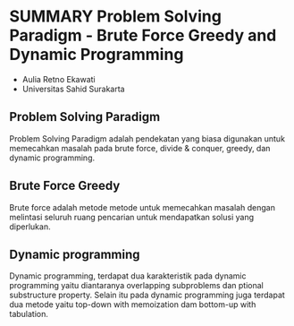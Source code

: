 # SUMMARY Problem Solving Paradigm - Brute Force Greedy and Dynamic Programming

- Aulia Retno Ekawati
- Universitas Sahid Surakarta

## Problem Solving Paradigm
Problem Solving Paradigm adalah pendekatan yang biasa digunakan untuk memecahkan masalah pada brute force, divide & conquer, greedy, dan dynamic programming.

## Brute Force Greedy
Brute force adalah metode  metode untuk memecahkan masalah dengan melintasi seluruh ruang pencarian untuk mendapatkan solusi yang diperlukan. 

## Dynamic programming
Dynamic programming, terdapat dua karakteristik pada dynamic programming yaitu diantaranya overlapping subproblems dan ptional substructure property. Selain itu pada dynamic programming juga terdapat dua metode yaitu top-down with memoization dam bottom-up with tabulation. 